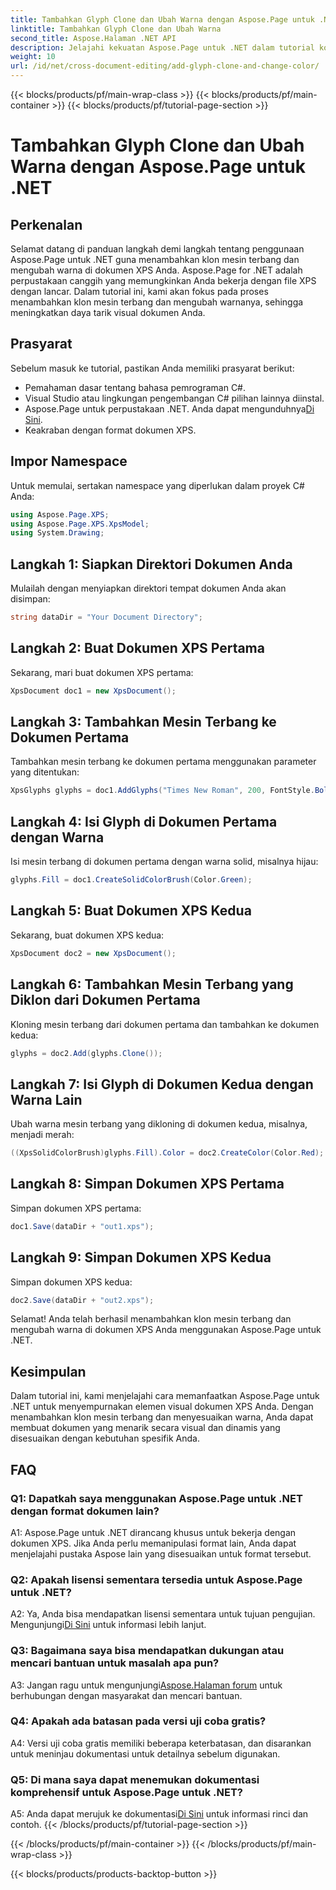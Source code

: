```yaml
---
title: Tambahkan Glyph Clone dan Ubah Warna dengan Aspose.Page untuk .NET
linktitle: Tambahkan Glyph Clone dan Ubah Warna
second_title: Aspose.Halaman .NET API
description: Jelajahi kekuatan Aspose.Page untuk .NET dalam tutorial komprehensif ini. Pelajari cara menambahkan klon mesin terbang dan mengubah warna dalam dokumen XPS dengan mudah.
weight: 10
url: /id/net/cross-document-editing/add-glyph-clone-and-change-color/
---
```


{{< blocks/products/pf/main-wrap-class >}}
{{< blocks/products/pf/main-container >}}
{{< blocks/products/pf/tutorial-page-section >}}

# Tambahkan Glyph Clone dan Ubah Warna dengan Aspose.Page untuk .NET

## Perkenalan

Selamat datang di panduan langkah demi langkah tentang penggunaan Aspose.Page untuk .NET guna menambahkan klon mesin terbang dan mengubah warna di dokumen XPS Anda. Aspose.Page for .NET adalah perpustakaan canggih yang memungkinkan Anda bekerja dengan file XPS dengan lancar. Dalam tutorial ini, kami akan fokus pada proses menambahkan klon mesin terbang dan mengubah warnanya, sehingga meningkatkan daya tarik visual dokumen Anda.

## Prasyarat

Sebelum masuk ke tutorial, pastikan Anda memiliki prasyarat berikut:

- Pemahaman dasar tentang bahasa pemrograman C#.
- Visual Studio atau lingkungan pengembangan C# pilihan lainnya diinstal.
-  Aspose.Page untuk perpustakaan .NET. Anda dapat mengunduhnya[Di Sini](https://releases.aspose.com/page/net/).
- Keakraban dengan format dokumen XPS.

## Impor Namespace

Untuk memulai, sertakan namespace yang diperlukan dalam proyek C# Anda:

```csharp
using Aspose.Page.XPS;
using Aspose.Page.XPS.XpsModel;
using System.Drawing;
```

## Langkah 1: Siapkan Direktori Dokumen Anda

Mulailah dengan menyiapkan direktori tempat dokumen Anda akan disimpan:

```csharp
string dataDir = "Your Document Directory";
```

## Langkah 2: Buat Dokumen XPS Pertama

Sekarang, mari buat dokumen XPS pertama:

```csharp
XpsDocument doc1 = new XpsDocument();
```

## Langkah 3: Tambahkan Mesin Terbang ke Dokumen Pertama

Tambahkan mesin terbang ke dokumen pertama menggunakan parameter yang ditentukan:

```csharp
XpsGlyphs glyphs = doc1.AddGlyphs("Times New Roman", 200, FontStyle.Bold, 50, 250, "Test");
```

## Langkah 4: Isi Glyph di Dokumen Pertama dengan Warna

Isi mesin terbang di dokumen pertama dengan warna solid, misalnya hijau:

```csharp
glyphs.Fill = doc1.CreateSolidColorBrush(Color.Green);
```

## Langkah 5: Buat Dokumen XPS Kedua

Sekarang, buat dokumen XPS kedua:

```csharp
XpsDocument doc2 = new XpsDocument();
```

## Langkah 6: Tambahkan Mesin Terbang yang Diklon dari Dokumen Pertama

Kloning mesin terbang dari dokumen pertama dan tambahkan ke dokumen kedua:

```csharp
glyphs = doc2.Add(glyphs.Clone());
```

## Langkah 7: Isi Glyph di Dokumen Kedua dengan Warna Lain

Ubah warna mesin terbang yang dikloning di dokumen kedua, misalnya, menjadi merah:

```csharp
((XpsSolidColorBrush)glyphs.Fill).Color = doc2.CreateColor(Color.Red);
```

## Langkah 8: Simpan Dokumen XPS Pertama

Simpan dokumen XPS pertama:

```csharp
doc1.Save(dataDir + "out1.xps");
```

## Langkah 9: Simpan Dokumen XPS Kedua

Simpan dokumen XPS kedua:

```csharp
doc2.Save(dataDir + "out2.xps");
```

Selamat! Anda telah berhasil menambahkan klon mesin terbang dan mengubah warna di dokumen XPS Anda menggunakan Aspose.Page untuk .NET.

## Kesimpulan

Dalam tutorial ini, kami menjelajahi cara memanfaatkan Aspose.Page untuk .NET untuk menyempurnakan elemen visual dokumen XPS Anda. Dengan menambahkan klon mesin terbang dan menyesuaikan warna, Anda dapat membuat dokumen yang menarik secara visual dan dinamis yang disesuaikan dengan kebutuhan spesifik Anda.

## FAQ

### Q1: Dapatkah saya menggunakan Aspose.Page untuk .NET dengan format dokumen lain?

A1: Aspose.Page untuk .NET dirancang khusus untuk bekerja dengan dokumen XPS. Jika Anda perlu memanipulasi format lain, Anda dapat menjelajahi pustaka Aspose lain yang disesuaikan untuk format tersebut.

### Q2: Apakah lisensi sementara tersedia untuk Aspose.Page untuk .NET?

 A2: Ya, Anda bisa mendapatkan lisensi sementara untuk tujuan pengujian. Mengunjungi[Di Sini](https://purchase.aspose.com/temporary-license/) untuk informasi lebih lanjut.

### Q3: Bagaimana saya bisa mendapatkan dukungan atau mencari bantuan untuk masalah apa pun?

 A3: Jangan ragu untuk mengunjungi[Aspose.Halaman forum](https://forum.aspose.com/c/page/39) untuk berhubungan dengan masyarakat dan mencari bantuan.

### Q4: Apakah ada batasan pada versi uji coba gratis?

A4: Versi uji coba gratis memiliki beberapa keterbatasan, dan disarankan untuk meninjau dokumentasi untuk detailnya sebelum digunakan.

### Q5: Di mana saya dapat menemukan dokumentasi komprehensif untuk Aspose.Page untuk .NET?

 A5: Anda dapat merujuk ke dokumentasi[Di Sini](https://reference.aspose.com/page/net/) untuk informasi rinci dan contoh.
{{< /blocks/products/pf/tutorial-page-section >}}

{{< /blocks/products/pf/main-container >}}
{{< /blocks/products/pf/main-wrap-class >}}

{{< blocks/products/products-backtop-button >}}
